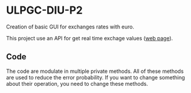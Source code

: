 # ULPGC-DIU-P2
Creation of basic GUI for exchanges rates with euro.

This project use an API for get real time exchage values ([web page](exchangeratesap.io/)).

## Code
The code are modulate in multiple private methods. All of these methods are used to reduce the error probability. If you want to change something about their operation, you need to change these methods.
